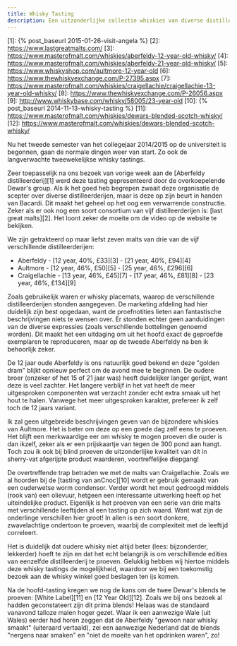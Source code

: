 ```yaml
---
title: Whisky Tasting
description: Een uitzonderlijke collectie whiskies van diverse distilleerderijen. 
---
```

[1]: {% post_baseurl 2015-01-26-visit-angela %}
[2]: https://www.lastgreatmalts.com/
[3]: https://www.masterofmalt.com/whiskies/aberfeldy-12-year-old-whisky/
[4]: https://www.masterofmalt.com/whiskies/aberfeldy-21-year-old-whisky/
[5]: https://www.whiskyshop.com/aultmore-12-year-old
[6]: https://www.thewhiskyexchange.com/P-27395.aspx
[7]: https://www.masterofmalt.com/whiskies/craigellachie/craigellachie-13-year-old-whisky/
[8]: https://www.thewhiskyexchange.com/P-26056.aspx
[9]: http://www.whiskybase.com/whisky/58005/23-year-old
[10]: {% post_baseurl 2014-11-13-whisky-tasting %}
[11]: https://www.masterofmalt.com/whiskies/dewars-blended-scotch-whisky/
[12]: https://www.masterofmalt.com/whiskies/dewars-blended-scotch-whisky/

Nu het tweede semester van het collegejaar 2014/2015 op de universiteit is begonnen, gaan de normale dingen weer van start. Zo ook de langverwachte tweewekelijkse whisky tastings.

<a name="more"></a>

Zeer toepasselijk na ons bezoek van vorige week aan de [Aberfeldy distilleerderij][1] werd deze tasting gepresenteerd door de overkoepelende Dewar's group. Als ik het goed heb begrepen zwaait deze organisatie de scepter over diverse distilleerderijen, maar is deze op zijn beurt in handen van Bacardi. Dit maakt het geheel op het oog een verwarrende constructie. Zeker als er ook nog een soort consortium van vijf distilleerderijen is: [last great malts][2]. Het loont zeker de moeite om de video op de website te bekijken.

We zijn getrakteerd op maar liefst zeven malts van drie van de vijf verschillende distilleerderijen:

- Aberfeldy 
      - [12 year, 40%, £33][3]
      - [21 year, 40%, £94][4]
- Aultmore 
      - [12 year, 46%, £50][5]
      - [25 year, 46%, £296][6]
- Craigellachie 
      - [13 year, 46%, £45][7]
      - [17 year, 46%, £81][8]
      - [23 year, 46%, £134][9]

Zoals gebruikelijk waren er whisky placemats, waarop de verschillende distilleerderijen stonden aangegeven. De marketing afdeling had hier duidelijk zijn best opgedaan, want de proefnotities lieten aan fantastische beschrijvingen niets te wensen over. Er stonden echter geen aanduidingen van de diverse expressies (zoals verschillende bottelingen genoemd worden). Dit maakt het een uitdaging om uit het hoofd exact de geproefde exemplaren te reproduceren, maar op de tweede Aberfeldy na ben ik behoorlijk zeker.

De 12 jaar oude Aberfeldy is ons natuurlijk goed bekend en deze "golden dram" blijkt opnieuw perfect om de avond mee te beginnen. De oudere broer (onzeker of het 15 of 21 jaar was) heeft duidelijker langer gerijpt, want deze is veel zachter. Het langere verblijf in het vat heeft de meer uitgesproken componenten wat verzacht zonder echt extra smaak uit het hout te halen. Vanwege het meer uitgesproken karakter, prefereer ik zelf toch de 12 jaars variant.

Ik zal geen uitgebreide beschrijvingen geven van de bijzondere whiskies van Aultmore. Het is beter om deze op een goede dag zelf eens te proeven. Het blijft een merkwaardige eer om whisky te mogen proeven die ouder is dan ikzelf, zeker als er een prijskaartje van tegen de 300 pond aan hangt. Toch zou ik ook bij blind proeven de uitzonderlijke kwaliteit van dit in sherry-vat afgerijpte product waarderen, voortreffelijke diepgang!

De overtreffende trap betraden we met de malts van Craigellachie. Zoals we al hoorden bij de [tasting van anCnoc][10] wordt er gebruik gemaakt van een ouderwetse worm condensor. Verder wordt het mout gedroogd middels (rook van) een olievuur, hetgeen een interessante uitwerking heeft op het uiteindelijke product. Eigenlijk is het proeven van een serie van drie malts met verschillende leeftijden al een tasting op zich waard. Want wat zijn de onderlinge verschillen hier groot! In allen is een soort donkere, zwavelachtige ondertoon te proeven, waarbij de complexiteit met de leeftijd correleert.

Het is duidelijk dat oudere whisky niet altijd beter (lees: bijzonderder, lekkerder) hoeft te zijn en dat het echt belangrijk is om verschillende edities van eenzelfde distilleerderij te proeven. Gelukkig hebben wij hiertoe middels deze whisky tastings de mogelijkheid, waardoor we bij een toekomstig bezoek aan de whisky winkel goed beslagen ten ijs komen.

Na de hoofd-tasting kregen we nog de kans om de twee Dewar's blends te proeven: [White Label][11] en [12 Year Old][12]. Zoals we bij ons bezoek al hadden geconstateert zijn dit prima blends! Helaas was de standaard vanavond talloze malen hoger gezet. Waar ik een aanwezige Wale (uit Wales) eerder had horen zeggen dat de Aberfeldy "gewoon naar whisky smaakt" (uiteraard vertaald), zei een aanwezige Nederland dat de blends "nergens naar smaken" en "niet de moeite van het opdrinken waren", zo!